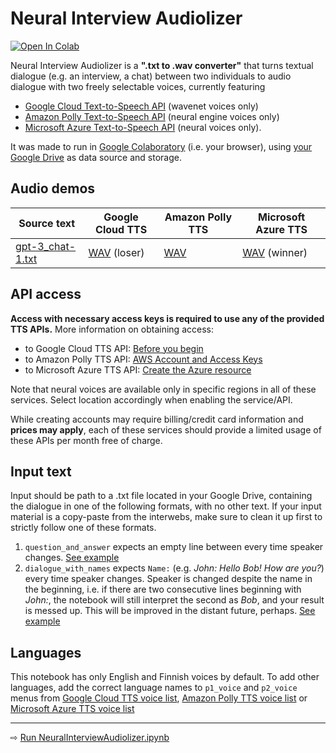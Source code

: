 # Neural Interview Audiolizer

[![Open In Colab](https://colab.research.google.com/assets/colab-badge.svg)](https://colab.research.google.com/github/olaviinha/NeuralInterviewAudiolizer/blob/main/NeuralInterviewAudiolizer.ipynb)

Neural Interview Audiolizer is a **".txt to .wav converter"** that turns textual dialogue (e.g. an interview, a chat) between two individuals to audio dialogue with two freely selectable voices, currently featuring
- [Google Cloud Text-to-Speech API](https://cloud.google.com/text-to-speech) (wavenet voices only)
- [Amazon Polly Text-to-Speech API](https://aws.amazon.com/polly/) (neural engine voices only)
- [Microsoft Azure Text-to-Speech API](https://azure.microsoft.com/en-us/services/cognitive-services/text-to-speech/) (neural voices only).

It was made to run in [Google Colaboratory](https://colab.research.google.com/) (i.e. your browser), using [your Google Drive](https://drive.google.com/drive/my-drive) as data source and storage.

## Audio demos

Source text | Google Cloud TTS | Amazon Polly TTS | Microsoft Azure TTS
------------ | ------------ | ------------ | ------------
[gpt-3_chat-1.txt](https://storage.googleapis.com/olaviinha/github/neural-interview-audiolizer/gpt-3_chat-1.txt) | [WAV](https://storage.googleapis.com/olaviinha/github/neural-interview-audiolizer/chat-1_google_tts_kzcl.wav) (loser) | [WAV](https://storage.googleapis.com/olaviinha/github/neural-interview-audiolizer/chat-1_polly_mpfi.wav) |  [WAV](https://storage.googleapis.com/olaviinha/github/neural-interview-audiolizer/chat-1_azure_zzwo.wav) (winner)

## API access

**Access with necessary access keys is required to use any of the provided TTS APIs.** More information on obtaining access:
- to Google Cloud TTS API: [Before you begin](https://cloud.google.com/text-to-speech/docs/quickstart-client-libraries#before-you-begin)
- to Amazon Polly TTS API: [AWS Account and Access Keys](https://docs.aws.amazon.com/powershell/latest/userguide/pstools-appendix-sign-up.html)
- to Microsoft Azure TTS API: [Create the Azure resource](https://docs.microsoft.com/en-us/azure/cognitive-services/speech-service/overview#create-the-azure-resource)

Note that neural voices are available only in specific regions in all of these services. Select location accordingly when enabling the service/API.

While creating accounts may require billing/credit card information and **prices may apply**, each of these services should provide a limited usage of these APIs per month free of charge.

## Input text
Input should be path to a .txt file located in your Google Drive, containing the dialogue in one of the following formats, with no other text. If your input material is a copy-paste from the interwebs, make sure to clean it up first to strictly follow one of these formats.
1) `question_and_answer` expects an empty line between every time speaker changes. [See example](https://raw.githubusercontent.com/olaviinha/NeuralInterviewAudiolizer/main/example_question_and_answer.txt)
2) `dialogue_with_names` expects `Name:` (e.g. _John: Hello Bob! How are you?_) every time speaker changes. Speaker is changed despite the name in the beginning, i.e. if there are two consecutive lines beginning with _John:_, the notebook will still interpret the second as _Bob_, and your result is messed up. This will be improved in the distant future, perhaps. [See example](https://raw.githubusercontent.com/olaviinha/NeuralInterviewAudiolizer/main/example_dialogue_with_names.txt)

## Languages
This notebook has only English and Finnish voices by default. To add other languages, add the correct language names to `p1_voice` and `p2_voice` menus from [Google Cloud TTS voice list](https://cloud.google.com/text-to-speech/docs/voices), [Amazon Polly TTS voice list](https://docs.aws.amazon.com/polly/latest/dg/voicelist.html) or [Microsoft Azure TTS voice list](https://docs.microsoft.com/azure/cognitive-services/speech-service/language-support#text-to-speech)

---

⇨ [Run NeuralInterviewAudiolizer.ipynb](https://colab.research.google.com/github/olaviinha/NeuralInterviewAudiolizer/blob/main/NeuralInterviewAudiolizer.ipynb)
